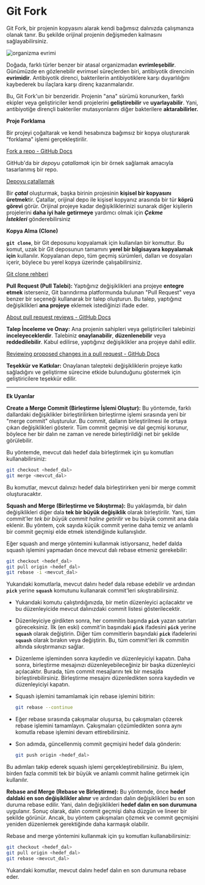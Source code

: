 # Git Fork

Git Fork, bir projenin kopyasını alarak kendi bağımsız dalınızda çalışmanıza olanak tanır. Bu şekilde orijinal projenin değişmeden kalmasını sağlayabilirsiniz.

![organizma evrimi](https://static.acne.org/ipb_uploads/monthly_2018_08/03-antibiotic-resistance-in-bacteria.jpg.dec038eea707f4f86d56d2b68b22d3af.jpg)

Doğada, farklı türler benzer bir atasal organizmadan **evrimleşebilir**. Günümüzde en gözlenebilir evrimsel süreçlerden biri, antibiyotik direncinin **evrimidir**. Antibiyotik direnci, bakterilerin antibiyotiklere karşı duyarlılığını kaybederek bu ilaçlara karşı direnç kazanmalarıdır.

Bu, Git Fork'un bir benzeridir. Projenin "ana" sürümü korunurken, farklı ekipler veya geliştiriciler kendi projelerini **geliştirebilir** ve **uyarlayabilir**. Yani, antibiyotiğe dirençli bakteriler mutasyonlarını diğer bakterilere **aktarabilirler.**

**Proje Forklama**

Bir projeyi çoğaltarak ve kendi hesabınıza bağımsız bir kopya oluşturarak "forklama" işlemi gerçekleştirilir. 

[Fork a repo - GitHub Docs](https://docs.github.com/en/get-started/quickstart/fork-a-repo)

GitHub'da bir *depoyu çatallamak* için bir örnek sağlamak amacıyla tasarlanmış bir repo.

[Depoyu çatallamak](https://github.com/octocat/Spoon-Knife)

Bir ***çatal*** oluşturmak, başka birinin projesinin **kişisel bir kopyasını üretmek**tir. Çatallar, orijinal depo ile kişisel kopyanız arasında bir tür **köprü görevi** görür. Orijinal projeye kadar değişikliklerinizi sunarak diğer kişilerin projelerini **daha iyi hale getirmeye** yardımcı olmak için ***Çekme İstekleri*** gönderebilirsiniz

**Kopya Alma (Clone)**

**`git clone`**, bir Git deposunu kopyalamak için kullanılan bir komuttur. Bu komut, uzak bir Git deposunun tamamını **yerel bir bilgisayara kopyalamak için** kullanılır. Kopyalanan depo, tüm geçmiş sürümleri, dalları ve dosyaları içerir, böylece bu yerel kopya üzerinde çalışabilirsiniz.

[Git clone rehberi](https://github.com/git-guides/git-clone)

**Pull Request (Pull Talebi):**
Yaptığınız değişiklikleri ana projeye **entegre etmek** isterseniz, Git barındırma platformunda bulunan "Pull Request" veya benzer bir seçeneği kullanarak bir talep oluşturun. Bu talep, yaptığınız değişiklikleri **ana projeye** eklemek istediğinizi ifade eder.

[About pull request reviews - GitHub Docs](https://docs.github.com/en/pull-requests/collaborating-with-pull-requests/reviewing-changes-in-pull-requests/about-pull-request-reviews)

**Talep İnceleme ve Onay:**
Ana projenin sahipleri veya geliştiricileri talebinizi **inceleyeceklerdir**. Talebiniz **onaylanabilir**, **düzenlenebilir** veya **reddedilebilir**. Kabul edilirse, yaptığınız değişiklikler ana projeye dahil edilir.

[Reviewing proposed changes in a pull request - GitHub Docs](https://docs.github.com/en/pull-requests/collaborating-with-pull-requests/reviewing-changes-in-pull-requests/reviewing-proposed-changes-in-a-pull-request)

**Teşekkür ve Katkılar:**
Onaylanan talepteki değişikliklerin projeye katkı sağladığını ve geliştirme sürecine etkide bulunduğunu göstermek için geliştiricilere teşekkür edilir.

---

**Ek Uyarılar**

**Create a Merge Commit (Birleştirme İşlemi Oluştur):**
Bu yöntemde, farklı dallardaki değişiklikler birleştirilirken birleştirme işlemi sırasında yeni bir "merge commit" oluşturulur. Bu commit, dalların birleştirilmesi ile ortaya çıkan değişiklikleri gösterir. Tüm commit geçmişi ve dal geçmişi korunur, böylece her bir dalın ne zaman ve nerede birleştirildiği net bir şekilde görülebilir.

Bu yöntemde, mevcut dalı hedef dala birleştirmek için şu komutları kullanabilirsiniz:

```bash
git checkout <hedef_dal>
git merge <mevcut_dal>
```

Bu komutlar, mevcut dalınızı hedef dala birleştirirken yeni bir merge commit oluşturacaktır.

**Squash and Merge (Birleştirme ve Sıkıştırma):**
Bu yaklaşımda, bir dalın değişiklikleri diğer dala **tek bir büyük değişiklik** olarak birleştirilir. Yani, tüm commit'ler *tek bir büyük commit haline getirilir* ve bu büyük commit ana dala eklenir. Bu yöntem, çok sayıda küçük commit yerine daha temiz ve anlamlı bir commit geçmişi elde etmek istendiğinde kullanışlıdır.

Eğer squash and merge yöntemini kullanmak istiyorsanız, hedef dalda squash işlemini yapmadan önce mevcut dalı rebase etmeniz gerekebilir:

```bash
git checkout <hedef_dal>
git pull origin <hedef_dal>
git rebase -i <mevcut_dal>
```

Yukarıdaki komutlarla, mevcut dalını hedef dala rebase edebilir ve ardından **`pick`** yerine **`squash`** komutunu kullanarak commit'leri sıkıştırabilirsiniz.

- Yukarıdaki komutu çalıştırdığınızda, bir metin düzenleyici açılacaktır ve bu düzenleyicide mevcut dalınızdaki commit listesi gösterilecektir.
- Düzenleyiciye girdikten sonra, her commitin başında **`pick`** yazan satırları göreceksiniz. İlk (en eski) commit'in başındaki **`pick`** ifadesini **`pick`** yerine **`squash`** olarak değiştirin. Diğer tüm commitlerin başındaki **`pick`** ifadelerini **`squash`** olarak bırakın veya değiştirin. Bu, tüm commit'leri ilk commitin altında sıkıştırmanızı sağlar.
- Düzenleme işleminden sonra kaydedin ve düzenleyiciyi kapatın. Daha sonra, birleştirme mesajınızı düzenleyebileceğiniz bir başka düzenleyici açılacaktır. Burada, tüm commit mesajlarını tek bir mesajda birleştirebilirsiniz. Birleştirme mesajını düzenledikten sonra kaydedin ve düzenleyiciyi kapatın.
- Squash işlemini tamamlamak için rebase işlemini bitirin:
    
    ```bash
    git rebase --continue
    ```
    
- Eğer rebase sırasında çakışmalar oluşursa, bu çakışmaları çözerek rebase işlemini tamamlayın. Çakışmaları çözümledikten sonra aynı komutla rebase işlemini devam ettirebilirsiniz.
- Son adımda, güncellenmiş commit geçmişini hedef dala gönderin:
    
    ```bash
    git push origin <hedef_dal>
    ```
    

Bu adımları takip ederek squash işlemi gerçekleştirebilirsiniz. Bu işlem, birden fazla commiti tek bir büyük ve anlamlı commit haline getirmek için kullanılır.

**Rebase and Merge (Rebase ve Birleştirme):**
Bu yöntemde, önce **hedef daldaki en son değişiklikler alınır** ve ardından dalın değişiklikleri bu en son duruma rebase edilir. Yani, dalın değişiklikleri **hedef dalın en son durumuna** uygulanır. Sonuç olarak, dalın commit geçmişi daha düzgün ve lineer bir şekilde görünür. Ancak, bu yöntem çakışmaları çözmek ve commit geçmişini yeniden düzenlemek gerektiğinde daha karmaşık olabilir.

Rebase and merge yöntemini kullanmak için şu komutları kullanabilirsiniz:

```bash
git checkout <hedef_dal>
git pull origin <hedef_dal>
git rebase <mevcut_dal>
```

Yukarıdaki komutlar, mevcut dalını hedef dalın en son durumuna rebase eder.

